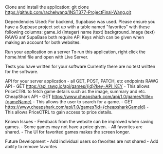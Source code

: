 Clone and install the application:
    git clone https://github.com/rachelwanq/INST377-ProjectFinal-Wang.git

Dependencies Used:
    For backend, Supabase was used.
    Please ensure you have a Supbase project set up with a table named "favorites" with these following columns:
        game_id (integer)
        name (text)
        background_image (text)
    RAWG anf SupaBase both require API Keys which can be given when making an account for both websites.

Run your application on a server
    To run this application, right click the home.html file and open with Live Server.

Tests you have written for your software
    Currently there are no test written for the software.

API for your server application - all GET, POST, PATCH, etc endpoints
    RAWG API
        - GET https://api.rawg.io/api/games/{id}?key=API_KEY
            - This allows PriceCTRL to fetch game details such as the image, summary and etc.
    CheapShark API
        - GET https://www.cheapshark.com/api/1.0/games?title={gameName}
            - This allows the user to search for a game.
        - GET https://www.cheapshark.com/api/1.0/games?id={cheapsharkGameId}
            - This allows PriceCTRL to gain access to price details.

Known Issues
    - Feedback from the website can be improved when saving games.
    - Some games may not have a price given.
    - All favorites are shared.
    - The UI for favorited games makes the screen longer.
    
Future Development
    - Add individual users so favorites are not shared
    - Add ability to remove favorites

